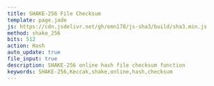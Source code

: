 ```yaml
---
title: SHAKE-256 File Checksum
template: page.jade
js: https://cdn.jsdelivr.net/gh/emn178/js-sha3/build/sha3.min.js
method: shake_256
bits: 512
action: Hash
auto_update: true
file_input: true
description: SHAKE-256 online hash file checksum function
keywords: SHAKE-256,Keccak,shake,online,hash,checksum
---
```

